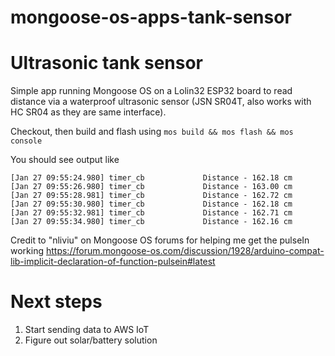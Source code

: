 # mongoose-os-apps-tank-sensor

Ultrasonic tank sensor
=======

Simple app running Mongoose OS on a Lolin32 ESP32 board to read distance via a waterproof ultrasonic sensor (JSN SR04T, also works with HC SR04 as they are same interface).

Checkout, then build and flash using `mos build && mos flash && mos console`

You should see output like 

```
[Jan 27 09:55:24.980] timer_cb             Distance - 162.18 cm
[Jan 27 09:55:26.980] timer_cb             Distance - 163.00 cm
[Jan 27 09:55:28.981] timer_cb             Distance - 162.72 cm
[Jan 27 09:55:30.980] timer_cb             Distance - 162.18 cm
[Jan 27 09:55:32.981] timer_cb             Distance - 162.71 cm
[Jan 27 09:55:34.980] timer_cb             Distance - 162.16 cm
```

Credit to "nliviu" on Mongoose OS forums for helping me get the pulseIn working
https://forum.mongoose-os.com/discussion/1928/arduino-compat-lib-implicit-declaration-of-function-pulsein#latest

Next steps
=====
1. Start sending data to AWS IoT
2. Figure out solar/battery solution